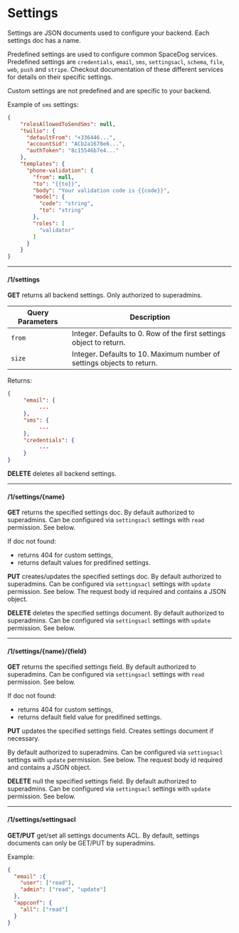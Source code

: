 # Settings

Settings are JSON documents used to configure your backend. Each settings doc has a name.

Predefined settings are used to configure common SpaceDog services. Predefined settings are `credentials`, `email`, `sms`, `settingsacl`, `schema`, `file`, `web`, `push` and `stripe`. Checkout documentation of these different services for details on their specific settings.

Custom settings are not predefined and are specific to your backend.

Example of `sms` settings:

```json
{
    "rolesAllowedToSendSms": null,
    "twilio": {
      "defaultFrom": "+336446...",
      "accountSid": "ACb2a1678e6...",
      "authToken": "8c15546b7e4..."
    },
    "templates": {
      "phone-validation": {
        "from": null,
        "to": "{{to}}",
        "body": "Your validation code is {{code}}",
        "model": {
          "code": "string",
          "to": "string"
        },
        "roles": [
          "validator"
        ]
      }
    }
}
```

---
#### /1/settings

**GET** returns all backend settings. Only authorized to superadmins.

Query Parameters | Description
-----------------|--------------
`from` | Integer. Defaults to 0. Row of the first settings object to return.
`size` | Integer. Defaults to 10. Maximum number of settings objects to return.

Returns:

```json
{
     "email": {
          ...
     },
     "sms": {
          ...
     },
     "credentials": {
          ...
     }
}
```

**DELETE** deletes all backend settings.

---
#### /1/settings/{name}

**GET** returns the specified settings doc. By default authorized to superadmins. Can be configured via `settingsacl` settings with `read` permission. See below.

If doc not found:
- returns 404 for custom settings,
- returns default values for predifined settings.

**PUT** creates/updates the specified settings doc. By default authorized to superadmins. Can be configured via `settingsacl` settings with `update` permission. See below. The request body id required and contains a JSON object.

**DELETE** deletes the specified settings document. By default authorized to superadmins. Can be configured via `settingsacl` settings with `update` permission. See below.

---
#### /1/settings/{name}/{field}


**GET** returns the specified settings field. By default authorized to superadmins. Can be configured via `settingsacl` settings with `read` permission. See below.

If doc not found:
- returns 404 for custom settings,
- returns default field value for predifined settings.

**PUT** updates the specified settings field. Creates settings document if necessary.

By default authorized to superadmins. Can be configured via `settingsacl` settings with `update` permission. See below. The request body id required and contains a JSON object.

**DELETE** null the specified settings field. By default authorized to superadmins. Can be configured via `settingsacl` settings with `update` permission. See below.

---
#### /1/settings/settingsacl

**GET/PUT** get/set all settings documents ACL. By default, settings documents can only be GET/PUT by superadmins. 

Example:

```json
{
  "email" :{
    "user": ["read"],
    "admin": ["read", "update"]
  },
  "appconf": {
    "all": ["read"]
  }
}
```
